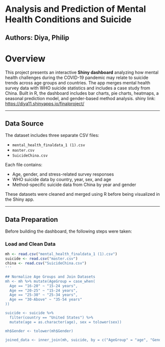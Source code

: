 # Analysis and Prediction of Mental Health Conditions and Suicide

## Authors: Diya, Philip    

# Overview

This project presents an interactive **Shiny dashboard** analyzing how mental health challenges during the COVID-19 pandemic may relate to suicide trends across age groups and countries. The app merges mental health survey data with WHO suicide statistics and includes a case study from China. Built in R, the dashboard includes bar charts, pie charts, heatmaps, a seasonal prediction model, and gender-based method analysis. shiny link: https://diya11.shinyapps.io/finalproject/

---

## Data Source

The dataset includes three separate CSV files:

- `mental_health_finaldata_1 (1).csv`
- `master.csv`
- `SuicideChina.csv`

Each file contains:
- Age, gender, and stress-related survey responses
- WHO suicide data by country, year, sex, and age
- Method-specific suicide data from China by year and gender

These datasets were cleaned and merged using R before being visualized in the Shiny app.

---

## Data Preparation

Before building the dashboard, the following steps were taken:

### Load and Clean Data

```r
mh <- read.csv("mental_health_finaldata_1 (1).csv")
suicide <- read.csv("master.csv")
china <- read.csv("SuicideChina.csv")
'''

## Normalize Age Groups and Join Datasets
mh <- mh %>% mutate(AgeGroup = case_when(
  Age == "16-20" ~ "15-24 years",
  Age == "20-25" ~ "15-24 years",
  Age == "25-30" ~ "25-34 years",
  Age == "30-Above" ~ "35-54 years"
))

suicide <- suicide %>%
  filter(country == "United States") %>%
  mutate(age = as.character(age), sex = tolower(sex))

mh$Gender <- tolower(mh$Gender)

joined_data <- inner_join(mh, suicide, by = c("AgeGroup" = "age", "Gender" = "sex"))


